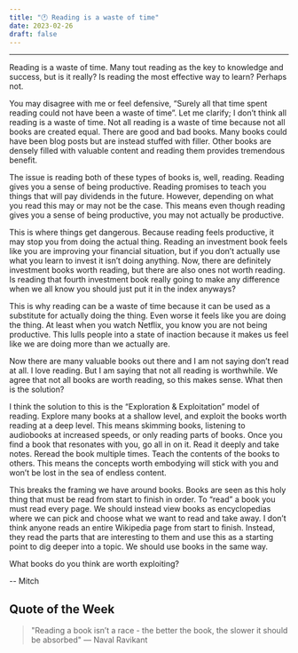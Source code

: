 ```yaml
---
title: "🕐 Reading is a waste of time"
date: 2023-02-26
draft: false
---
```


---

Reading is a waste of time. Many tout reading as the key to knowledge and success, but is it really? Is reading the most effective way to learn? Perhaps not.

You may disagree with me or feel defensive, “Surely all that time spent reading could not have been a waste of time”. Let me clarify; I don’t think all reading is a waste of time. Not all reading is a waste of time because not all books are created equal. There are good and bad books. Many books could have been blog posts but are instead stuffed with filler. Other books are densely filled with valuable content and reading them provides tremendous benefit.

The issue is reading both of these types of books is, well, reading. Reading gives you a sense of being productive. Reading promises to teach you things that will pay dividends in the future. However, depending on what you read this may or may not be the case. This means even though reading gives you a sense of being productive, you may not actually be productive.

This is where things get dangerous. Because reading feels productive, it may stop you from doing the actual thing. Reading an investment book feels like you are improving your financial situation, but if you don’t actually use what you learn to invest it isn’t doing anything. Now, there are definitely investment books worth reading, but there are also ones not worth reading. Is reading that fourth investment book really going to make any difference when we all know you should just put it in the index anyways?

This is why reading can be a waste of time because it can be used as a substitute for actually doing the thing. Even worse it feels like you are doing the thing. At least when you watch Netflix, you know you are not being productive. This lulls people into a state of inaction because it makes us feel like we are doing more than we actually are.

Now there are many valuable books out there and I am not saying don’t read at all. I love reading. But I am saying that not all reading is worthwhile. We agree that not all books are worth reading, so this makes sense. What then is the solution?

I think the solution to this is the “Exploration & Exploitation” model of reading. Explore many books at a shallow level, and exploit the books worth reading at a deep level. This means skimming books, listening to audiobooks at increased speeds, or only reading parts of books. Once you find a book that resonates with you, go all in on it. Read it deeply and take notes. Reread the book multiple times. Teach the contents of the books to others. This means the concepts worth embodying will stick with you and won’t be lost in the sea of endless content.

This breaks the framing we have around books. Books are seen as this holy thing that must be read from start to finish in order. To “read” a book you must read every page. We should instead view books as encyclopedias where we can pick and choose what we want to read and take away. I don’t think anyone reads an entire Wikipedia page from start to finish. Instead, they read the parts that are interesting to them and use this as a starting point to dig deeper into a topic. We should use books in the same way.

What books do you think are worth exploiting?

-- Mitch

## Quote of the Week

> "Reading a book isn’t a race - the better the book, the slower it should be absorbed" — Naval Ravikant
